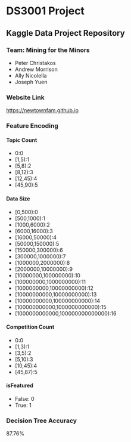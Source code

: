 # DS3001 Project
## Kaggle Data Project Repository
### Team: Mining for the Minors
- Peter Christakos
- Andrew Morrison
- Ally Nicolella
- Joseph Yuen

### Website Link
https://newtownfam.github.io

### Feature Encoding
#### Topic Count
- 0:0
- [1,5):1
- [5,8):2
- [8,12):3
- [12,45):4
- [45,90):5

#### Data Size
- [0,500):0
- [500,1000):1
- [1000,6000):2
- [6000,16000):3
- [16000,50000):4
- [50000,150000):5
- [150000,300000):6
- [300000,1000000):7
- [1000000,2000000):8
- [2000000,10000000):9
- [10000000,100000000):10
- [100000000,1000000000):11
- [1000000000,10000000000):12
- [10000000000,10000000000):13
- [10000000000,100000000000):14
- [100000000000,1000000000000):15
- [1000000000000,100000000000000):16

#### Competition Count
- 0:0
- [1,3):1
- [3,5):2
- [5,10):3
- [10,45):4
- [45,87):5

#### isFeatured
- False: 0
- True: 1

### Decision Tree Accuracy
87.76%
